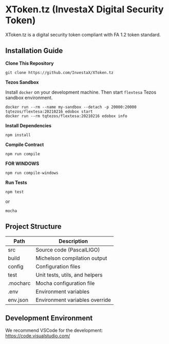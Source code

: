 # XToken.tz (InvestaX Digital Security Token)

XToken.tz is a digital security token compliant with FA 1.2 token standard.


## Installation Guide

**Clone This Repository**

```
git clone https://github.com/InvestaX/XToken.tz
```

**Tezos Sandbox**

Install `docker` on your development machine. Then start `flextesa` Tezos sandbox environment.

```
docker run --rm --name my-sandbox --detach -p 20000:20000 tqtezos/flextesa:20210216 edobox start
docker run --rm tqtezos/flextesa:20210216 edobox info
```

**Install Dependencies**

```
npm install
```

**Compile Contract**

```
npm run compile
```

**FOR WINDOWS**

```
npm run compile-windows
```

**Run Tests**

```
npm test
```

or

```
mocha
```

## Project Structure

| Path | Description |
| --- | --- |
| src | Source code (PascalLIGO) |
| build | Michelson compilation output |
| config | Configuration files |
| test | Unit tests, utils, and helpers |
| .mocharc | Mocha configuration file |
| .env | Environment variables |
| env.json | Environment variables override |

## Development Environment

We recommend VSCode for the development:  
https://code.visualstudio.com/
